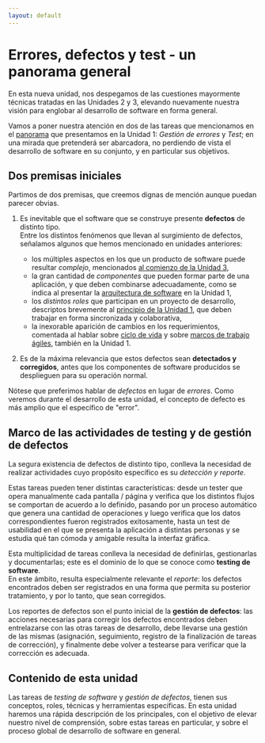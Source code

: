 ```yaml
---
layout: default
---
```


# Errores, defectos y test - un panorama general
En esta nueva unidad, nos despegamos de las cuestiones mayormente técnicas tratadas en las Unidades 2 y 3, elevando nuevamente nuestra visión para englobar al desarrollo de software en forma general.

Vamos a poner nuestra atención en dos de las tareas que mencionamos en el [panorama](../programacion-a-desarrollo/construccion-tareas-roles) que presentamos en la Unidad 1: _Gestión de errores_  y _Test_; en una mirada que pretenderá ser abarcadora, no perdiendo de vista el desarrollo de software en su conjunto, y en particular sus objetivos.


## Dos premisas iniciales
Partimos de dos premisas, que creemos dignas de mención aunque puedan parecer obvias.

1. Es inevitable que el software que se construye presente **defectos** de distinto tipo.  
Entre los distintos fenómenos que llevan al surgimiento de defectos, señalamos algunos que hemos mencionado en unidades anteriores: 
    - los múltiples aspectos en los que un producto de software puede resultar _complejo_, mencionados [al comienzo de la Unidad 3](../abstracciones-patrones/abstracciones-paradigmas/abstracciones), 
    - la gran cantidad de _componentes_ que pueden formar parte de una aplicación, y que deben combinarse adecuadamente, como se indica al presentar la [arquitectura de software](../programacion-a-desarrollo/arquitectura-de-software) en la Unidad 1,
    - los _distintos roles_ que participan en un proyecto de desarrollo, descriptos brevemente al [principio de la Unidad 1](../programacion-a-desarrollo/construccion-tareas-roles), que deben trabajar en forma sincronizada y colaborativa,
    - la inexorable aparición de cambios en los requerimientos, comentada al hablar sobre [ciclo de vida](../programacion-a-desarrollo/ciclo-de-vida) y sobre [marcos de trabajo ágiles](../programacion-a-desarrollo/intro-agil), también en la Unidad 1.

2. Es de la máxima relevancia que estos defectos sean **detectados y corregidos**, antes que los componentes de software producidos se desplieguen para su operación normal.

Nótese que preferimos hablar de _defectos_ en lugar de _errores_. Como veremos durante el desarrollo de esta unidad, el concepto de defecto es más amplio que el específico de "error". 


## Marco de las actividades de testing y de gestión de defectos
La segura existencia de defectos de distinto tipo, conlleva la necesidad de realizar actividades cuyo propósito específico es su _detección y reporte_.

Estas tareas pueden tener distintas características: desde un tester que opera manualmente cada pantalla / página y verifica que los distintos flujos se comportan de acuerdo a lo definido, pasando por un proceso automático que genera una cantidad de operaciones y luego verifica que los datos correspondientes fueron registrados exitosamente, hasta un test de usabilidad en el que se presenta la aplicación a distintas personas y se estudia qué tan cómoda y amigable resulta la interfaz gráfica.

Esta multiplicidad de tareas conlleva la necesidad de definirlas, gestionarlas y documentarlas; este es el dominio de lo que se conoce como **testing de software**.  
En este ámbito, resulta especialmente relevante el _reporte_: los defectos encontrados deben ser registrados en una forma que permita su posterior tratamiento, y por lo tanto, que sean corregidos.

Los reportes de defectos son el punto inicial de la **gestión de defectos**: las acciones necesarias para corregir los defectos encontrados deben entrelazarse con las otras tareas de desarrollo, debe llevarse una gestión de las mismas (asignación, seguimiento, registro de la finalización de tareas de corrección), y finalmente debe volver a testearse para verificar que la corrección es adecuada.


## Contenido de esta unidad
Las tareas de _testing de software_ y _gestión de defectos_, tienen sus conceptos, roles, técnicas y herramientas específicas. En esta unidad haremos una rápida descripción de los principales, con el objetivo de elevar nuestro nivel de comprensión, sobre estas tareas en particular, y sobre el proceso global de desarrollo de software en general. 



